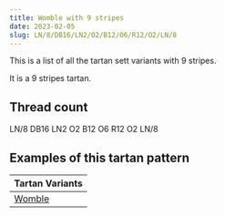 ```yaml
---
title: Womble with 9 stripes
date: 2023-02-05
slug: LN/8/DB16/LN2/O2/B12/O6/R12/O2/LN/8
---
```

This is a list of all the tartan sett variants with 9 stripes.

It is a 9 stripes tartan.


## Thread count
LN/8 DB16 LN2 O2 B12 O6 R12 O2 LN/8

## Examples of this tartan pattern

| Tartan Variants |
|---------------|
| [Womble](/variants/ln/8/db16/ln2/o2/b12/o6/r12/o2/ln/8-b304080-db000050-lne0e0e0-off8500-rc00000)||
